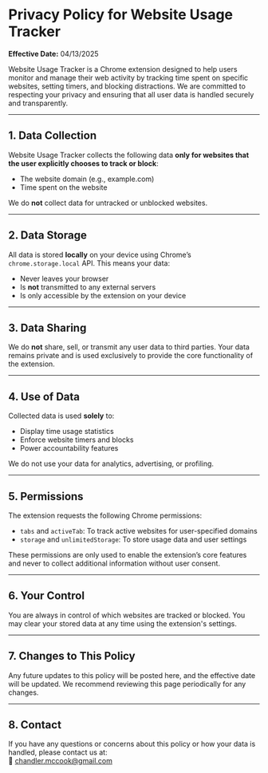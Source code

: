 # Privacy Policy for Website Usage Tracker

**Effective Date:** 04/13/2025

Website Usage Tracker is a Chrome extension designed to help users monitor and manage their web activity by tracking time spent on specific websites, setting timers, and blocking distractions. We are committed to respecting your privacy and ensuring that all user data is handled securely and transparently.

---

## 1. Data Collection

Website Usage Tracker collects the following data **only for websites that the user explicitly chooses to track or block**:
- The website domain (e.g., example.com)
- Time spent on the website

We do **not** collect data for untracked or unblocked websites.

---

## 2. Data Storage

All data is stored **locally** on your device using Chrome’s `chrome.storage.local` API. This means your data:
- Never leaves your browser
- Is **not** transmitted to any external servers
- Is only accessible by the extension on your device

---

## 3. Data Sharing

We do **not** share, sell, or transmit any user data to third parties. Your data remains private and is used exclusively to provide the core functionality of the extension.

---

## 4. Use of Data

Collected data is used **solely** to:
- Display time usage statistics
- Enforce website timers and blocks
- Power accountability features

We do not use your data for analytics, advertising, or profiling.

---

## 5. Permissions

The extension requests the following Chrome permissions:

- `tabs` and `activeTab`: To track active websites for user-specified domains  
- `storage` and `unlimitedStorage`: To store usage data and user settings  

These permissions are only used to enable the extension’s core features and never to collect additional information without user consent.

---

## 6. Your Control

You are always in control of which websites are tracked or blocked. You may clear your stored data at any time using the extension's settings.

---

## 7. Changes to This Policy

Any future updates to this policy will be posted here, and the effective date will be updated. We recommend reviewing this page periodically for any changes.

---

## 8. Contact

If you have any questions or concerns about this policy or how your data is handled, please contact us at:  
📧 chandler.mccook@gmail.com